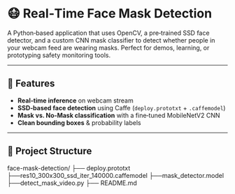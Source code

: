 # 😷 Real‑Time Face Mask Detection

A Python‑based application that uses OpenCV, a pre‑trained SSD face detector, and a custom CNN mask classifier to detect whether people in your webcam feed are wearing masks. Perfect for demos, learning, or prototyping safety monitoring tools.

---

## 🚀 Features

- **Real‑time inference** on webcam stream  
- **SSD‑based face detection** using Caffe (`deploy.prototxt` + `.caffemodel`)  
- **Mask vs. No‑Mask classification** with a fine‑tuned MobileNetV2 CNN  
- **Clean bounding boxes** & probability labels  

---

## 📂 Project Structure
face-mask-detection/
├── deploy.prototxt
├──res10_300x300_ssd_iter_140000.caffemodel
├──mask_detector.model
├──detect_mask_video.py
├── README.md
